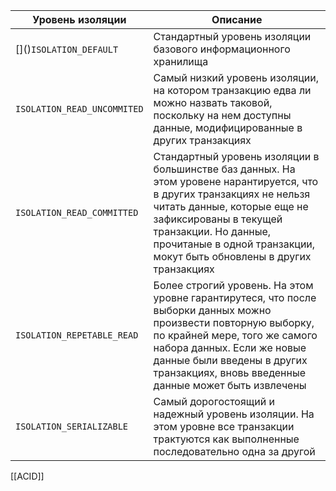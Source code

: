 
| Уровень изоляции | Описание |
| ---- | ---- |
| [[]()]()`ISOLATION_DEFAULT` | Стандартный уровень изоляции базового информационного хранилища |
| `ISOLATION_READ_UNCOMMITED` | Самый низкий уровень изоляции, на котором транзакцию едва ли можно назвать таковой, поскольку на нем доступны данные, модифицированные в других транзакциях |
| `ISOLATION_READ_COMMITTED` | Стандартный уровень изоляции в большинстве баз данных. На этом уровене нарантируется, что в других транзакциях не нельзя читать данные, которые еще не зафиксированы в текущей транзакции. Но данные, прочитаные в одной транзакции, мокут быть обновлены в других транзакциях |
| `ISOLATION_REPETABLE_READ` | Более строгий уровень. На этом уровне гарантирутеся, что после выборки данных можно произвести повторную выборку, по крайней мере, того же самого набора данных. Если же новые данные были введены в других транзакциях, вновь введенные данные может быть извлечены |
| `ISOLATION_SERIALIZABLE` | Самый дорогостоящий и надежный уровень изоляции. На этом уровне все транзакции трактуются как выполненные последовательно одна за другой |
[[ACID]]

